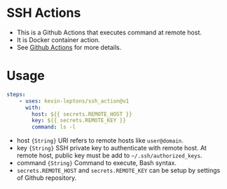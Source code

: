 # SSH Actions

* This is a Github Actions that executes command at remote host.
* It is Docker container action.
* See [Github Actions](https://docs.github.com/en/actions) for more details.

# Usage

```yml
steps:
    - uses: kevin-leptons/ssh_action@v1
      with:
        host: ${{ secrets.REMOTE_HOST }}
        key: ${{ secrets.REMOTE_KEY }}
        command: ls -l
```

* host `{String}` URI refers to remote hosts like `user@domain`.
* key `{String}` SSH private key to authenticate with remote host. At remote
  host, public key must be add to `~/.ssh/authorized_keys`.
* command `{String}` Command to execute, Bash syntax.
* `secrets.REMOTE_HOST` and `secrets.REMOTE_KEY` can be setup by settings of
  Github repository.
